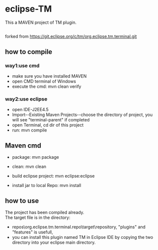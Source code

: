 # eclipse-TM  
This a MAVEN project of TM plugin.


##  
forked from https://git.eclipse.org/c/tm/org.eclipse.tm.terminal.git  

##  how to compile    
###  way1:use cmd
*  make sure you have installed MAVEN  
*  open CMD terminal of Windows  
*  execute the cmd: mvn clean verify   

###  way2:use eclipse    
*  open IDE-J2EE4.5
*  Import--Existing Maven Projects--choose the directory of project, you will see "terminal-parent" if completed
*  open Terminal, cd dir of this project  
*  run: mvn compile    

##  Maven cmd  
*  package: mvn package  
*  clean:  mvn clean  
*  build eclipse project:  mvn eclipse:eclipse  

*  install jar to local Repo:  mvn install

##  how to use  

The project has been compiled already.  
The target file is in the directory:   
*  repos\org.eclipse.tm.terminal.repo\target\repository, "plugins" and "features" is usefull,  
*  you can install this plugin named TM in Eclipse IDE by copying the two directory into your eclipse main directory.  
 

